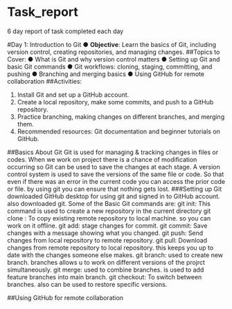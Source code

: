 # Task_report
 6 day report of task completed each day


#Day 1: Introduction to Git
 ● __Objective__: Learn the basics of Git, including version control,
 creating repositories, and managing changes.
 ##Topics to Cover:
 ● What is Git and why version control matters
 ● Setting up Git and basic Git commands
 ● Git workflows: cloning, staging, committing, and pushing
 ● Branching and merging basics
 ● Using GitHub for remote collaboration
 ##Activities:
 1. Install Git and set up a GitHub account.
 2. Create a local repository, make some commits, and push to a
 GitHub repository.
 3. Practice branching, making changes on different branches, and
 merging them.
 4. Recommended resources: Git documentation and beginner tutorials
 on GitHub.


##Basics About Git
Git is used for  managing & tracking changes in files or codes. When we work on project there is a chance of modification occurring so Git can be used to save the changes at each stage. A version control system is used to save the versions of the same file or code. So that even if there was an error in the current code you can access the prior code or file. by using git you can ensure that nothing gets lost.
###Setting up Git
downloaded GitHub desktop for using git and signed in to GitHub account. also downloaded git. Some of the Basic Git commands are:
git init: This command is used to create a new repository in the current directory
git clone <repository-url>: To copy existing remote repository to local machine. so you can work on it offline.
git add: stage changes for commit.
git commit: Save changes with a message showing what you changed.
git push: Send changes from local repository to remote repository.
git pull: Download changes from remote repository to local repository. this keeps you up to date with the changes someone else makes.
git branch: used to create new branch. branches allows u to work on different versions of the projrct simultaneously.
git merge: used to combine branches. is used to add feature branches into main branch.
git checkout: To switch between branches. also can be used to restore specific versions.

##Using GitHub for remote collaboration
